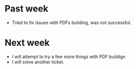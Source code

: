 # Past week

* Tried to fix issues with PDFs building, was not successful.

# Next week

* I will attempt to try a few more things with PDF buildign
* I will solve another ticket.